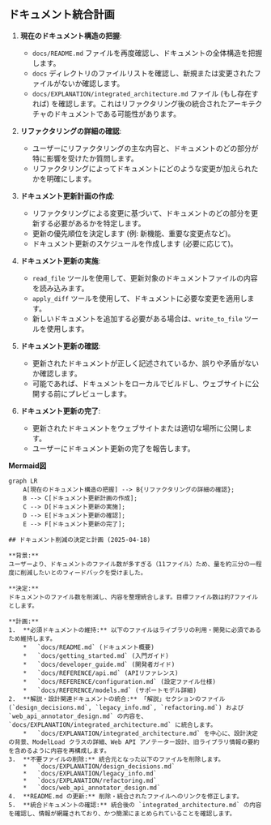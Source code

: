 ## ドキュメント統合計画

1.  **現在のドキュメント構造の把握**:
    *   `docs/README.md` ファイルを再度確認し、ドキュメントの全体構造を把握します。
    *   `docs` ディレクトリのファイルリストを確認し、新規または変更されたファイルがないか確認します。
    *   `docs/EXPLANATION/integrated_architecture.md` ファイル (もし存在すれば) を確認します。これはリファクタリング後の統合されたアーキテクチャのドキュメントである可能性があります。

2.  **リファクタリングの詳細の確認**:
    *   ユーザーにリファクタリングの主な内容と、ドキュメントのどの部分が特に影響を受けたか質問します。
    *   リファクタリングによってドキュメントにどのような変更が加えられたかを明確にします。

3.  **ドキュメント更新計画の作成**:
    *   リファクタリングによる変更に基づいて、ドキュメントのどの部分を更新する必要があるかを特定します。
    *   更新の優先順位を決定します (例: 新機能、重要な変更点など)。
    *   ドキュメント更新のスケジュールを作成します (必要に応じて)。

4.  **ドキュメント更新の実施**:
    *   `read_file` ツールを使用して、更新対象のドキュメントファイルの内容を読み込みます。
    *   `apply_diff` ツールを使用して、ドキュメントに必要な変更を適用します。
    *   新しいドキュメントを追加する必要がある場合は、`write_to_file` ツールを使用します。

5.  **ドキュメント更新の確認**:
    *   更新されたドキュメントが正しく記述されているか、誤りや矛盾がないか確認します。
    *   可能であれば、ドキュメントをローカルでビルドし、ウェブサイトに公開する前にプレビューします。

6.  **ドキュメント更新の完了**:
    *   更新されたドキュメントをウェブサイトまたは適切な場所に公開します。
    *   ユーザーにドキュメント更新の完了を報告します。

**Mermaid図**

```mermaid
graph LR
    A[現在のドキュメント構造の把握] --> B{リファクタリングの詳細の確認};
    B --> C[ドキュメント更新計画の作成];
    C --> D[ドキュメント更新の実施];
    D --> E[ドキュメント更新の確認];
    E --> F[ドキュメント更新の完了];

## ドキュメント削減の決定と計画 (2025-04-18)

**背景:**
ユーザーより、ドキュメントのファイル数が多すぎる（11ファイル）ため、量を約三分の一程度に削減したいとのフィードバックを受けました。

**決定:**
ドキュメントのファイル数を削減し、内容を整理統合します。目標ファイル数は約7ファイルとします。

**計画:**
1.  **必須ドキュメントの維持:** 以下のファイルはライブラリの利用・開発に必須であるため維持します。
    *   `docs/README.md` (ドキュメント概要)
    *   `docs/getting_started.md` (入門ガイド)
    *   `docs/developer_guide.md` (開発者ガイド)
    *   `docs/REFERENCE/api.md` (APIリファレンス)
    *   `docs/REFERENCE/configuration.md` (設定ファイル仕様)
    *   `docs/REFERENCE/models.md` (サポートモデル詳細)
2.  **解説・設計関連ドキュメントの統合:** 「解説」セクションのファイル (`design_decisions.md`, `legacy_info.md`, `refactoring.md`) および `web_api_annotator_design.md` の内容を、`docs/EXPLANATION/integrated_architecture.md` に統合します。
    *   `docs/EXPLANATION/integrated_architecture.md` を中心に、設計決定の背景、ModelLoad クラスの詳細、Web API アノテーター設計、旧ライブラリ情報の要約を含めるように内容を再構成します。
3.  **不要ファイルの削除:** 統合元となった以下のファイルを削除します。
    *   `docs/EXPLANATION/design_decisions.md`
    *   `docs/EXPLANATION/legacy_info.md`
    *   `docs/EXPLANATION/refactoring.md`
    *   `docs/web_api_annotator_design.md`
4.  **README.md の更新:** 削除・統合されたファイルへのリンクを修正します。
5.  **統合ドキュメントの確認:** 統合後の `integrated_architecture.md` の内容を確認し、情報が網羅されており、かつ簡潔にまとめられていることを確認します。
